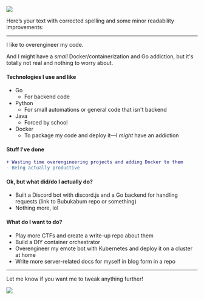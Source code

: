 ![](https://cdn.7tv.app/emote/01GEJEYFHG0007GP4GFJM7DS2E/4x.gif)

Here’s your text with corrected spelling and some minor readability improvements:  

---

I like to overengineer my code.  

And I might have a *small* Docker/containerization and Go addiction, but it's totally not real and nothing to worry about.  

#### Technologies I use and like  
- Go  
  - For backend code  
- Python  
  - For small automations or general code that isn't backend  
- Java  
  - Forced by school  
- Docker  
  - To package my code and deploy it—I *might* have an addiction  

#### Stuff I've done  
```diff
+ Wasting time overengineering projects and adding Docker to them  
- Being actually productive  
```  

#### Ok, but what did/do I actually do?  
- Built a Discord bot with discord.js and a Go backend for handling requests (link to Bubukabum repo or something)  
- Nothing more, lol  

#### What do I want to do?  
- Play more CTFs and create a write-up repo about them  
- Build a DIY container orchestrator  
- Overengineer my emote bot with Kubernetes and deploy it on a cluster at home  
- Write more server-related docs for myself in blog form in a repo  

---

Let me know if you want me to tweak anything further!

![](https://github-readme-stats.vercel.app/api/top-langs/?username=Stefanistkuhl&layout=donut-vertical&theme=dark&exclude_repo=obsidian&langs_count=20&disable_animations=true&custom_title=i%20hate%20java&size_weight=1&count_weight=0)
